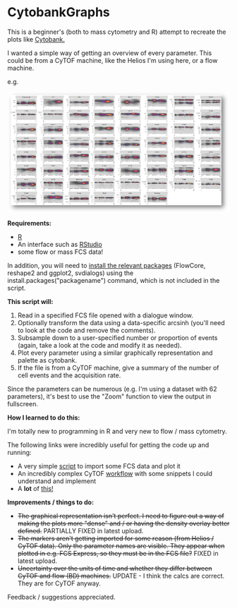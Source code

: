 # CytobankGraphs

This is a beginner's (both to mass cytometry and R) attempt to recreate the plots like [Cytobank.](https://www.cytobank.org)

I wanted a simple way of getting an overview of every parameter. This could be from a CyTOF machine, like the Helios I'm using here, or a flow machine.




e.g.

<img src="https://raw.githubusercontent.com/JimboMahoney/CytobankGraphs/master/Plot.png"
  align="center" />

<b>Requirements:</b>
 - [R](https://cran.r-project.org/) 
 - An interface such as [RStudio](https://www.rstudio.com/) 
 - some flow or mass FCS data!
 
 
In addition, you will need to [install the relevant packages](https://www.datacamp.com/community/tutorials/r-packages-guide) (FlowCore, reshape2 and ggplot2, svdialogs) using the install.packages("packagename") command, which is not included in the script.

<b>This script will:</b>

1) Read in a specified FCS file opened with a dialogue window.
2) Optionally transform the data using a data-specific arcsinh (you'll need to look at the code and remove the comments).
3) Subsample down to a user-specified number or proportion of events (again, take a look at the code and modify it as needed).
4) Plot every parameter using a similar graphically representation and palette as cytobank.
5) If the file is from a CyTOF machine, give a summary of the number of cell events and the acquisition rate.

Since the parameters can be numerous (e.g. I'm using a dataset with 62 parameters), it's best to use the "Zoom" function to view the output in fullscreen.

<b> How I learned to do this: </b>

I'm totally new to programming in R and very new to flow / mass cytometry.

The following links were incredibly useful for getting the code up and running:

- A very simple [script](http://rforbiochemists.blogspot.com/2015/07/opening-and-plotting-some-flow.html) to import some FCS data and plot it
- An incredibly complex CyTOF [workflow](https://www.bioconductor.org/help/course-materials/2017/BioC2017/Day2/Workshops/CyTOF/doc/cytofWorkflow_BioC2017workshop.html) with some snippets I could understand and implement
- A <b>lot</b> of [this!](https://www.google.com/)

<b>Improvements / things to do:</b>

- ~~The graphical representation isn't perfect. I need to figure out a way of making the plots more "dense" and / or having the density overlay better defined.~~ PARTIALLY FIXED in latest upload.
- ~~The markers aren't getting imported for some reason (from Helios / CyTOF data). Only the parameter names are visible. They appear when plotted in e.g. FCS Express, so they must be in the FCS file?~~ FIXED in latest upload.
- ~~Uncertainty over the units of time and whether they differ between CyTOF and flow (BD) machines.~~ UPDATE - I think the calcs are correct. They are for CyTOF anyway.

Feedback / suggestions appreciated.




